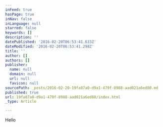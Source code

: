 ```yaml
---
inFeed: true
hasPage: true
inNav: false
inLanguage: null
starred: false
keywords: []
description: ''
datePublished: '2016-02-20T06:53:41.633Z'
dateModified: '2016-02-20T06:53:41.298Z'
title: ''
author: []
authors: []
publisher:
  name: null
  domain: null
  url: null
  favicon: null
sourcePath: _posts/2016-02-20-19fa87a0-d9a1-479f-8988-aad021a6ed80.md
published: true
url: 19fa87a0-d9a1-479f-8988-aad021a6ed80/index.html
_type: Article

---
```

Hello